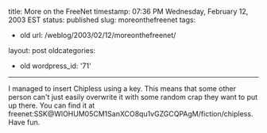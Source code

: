 title: More on the FreeNet
timestamp: 07:36 PM Wednesday, February 12, 2003 EST
status: published
slug: moreonthefreenet
tags:
- old
url: /weblog/2003/02/12/moreonthefreenet/

layout: post
oldcategories:
- old
wordpress_id: '71'

---

I managed to insert Chipless using a key.  This means that some other person can't just easily overwrite it with some random crap they want to put up there.  You can find it at freenet:SSK@WlOHUM05CM1SanXCO8qu1vGZGCQPAgM/fiction/chipless.  Have fun.

